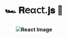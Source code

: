 <h1  align="center" > 🏎️ 𝐑𝖾α𝖼𝗍.𝐣𝐬  💨</h1>

<h3  align="center" >

<img src="https://github.com/user-attachments/assets/3834d0d9-1d5c-479d-81e6-b93196284063"  alt="React Image">

</h3>

